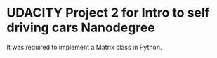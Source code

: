 # UDACITY Project 2 for Intro to self driving cars Nanodegree
 It was required to implement a Matrix class in Python.

